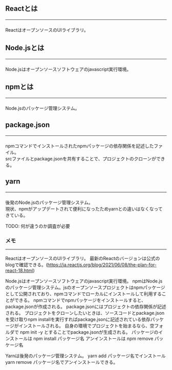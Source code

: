 ## Reactとは<hr>
ReactはオープンソースのUIライブラリ。

## Node.jsとは<hr>
Node.jsはオープンソースソフトウェアのjavascript実行環境。

## npmとは<hr>
Node.jsのパッケージ管理システム。

## package.json<hr>
npmコマンドでインストールされたnpmパッケージの依存関係を記述したファイル。  
srcファイルとpackage.jsonを共有することで、プロジェクトのクローンができる。

## yarn<hr>
後発のNode.jsのパッケージ管理システム。  
現状、npmがアップデートされて便利になったためyarnとの違いはなくなってきている。

TODO: 何が違うのか調査が必要  

### メモ<hr>
ReactはオープンソースのUIライブラリ。
最新のReactのバージョンは公式のblogで確認できる。(https://ja.reactjs.org/blog/2021/06/08/the-plan-for-react-18.html)

Node.jsはオープンソースソフトウェアのjavascript実行環境。
npmはNode.jsのパッケージ管理システム。jsのオープンソースプロジェクトはnpmパッケージとして公開されており、npmコマンドでローカルにインストールして利用することができる。
npmコマンドでnpmパッケージをインストールすると、package.jsonが作成される。
package.jsonにはプロジェクトの依存関係が記述される。
プロジェクトをクローンしたいときは、ソースコードとpackage.jsonを受け取りnpm installを実行すればpackage.jsonに記述されている依存パッケージがインストールされる。
自身の環境でプロジェクトを始まるなら、空フォルダで npm init -y とすることでpackage.jsonが生成される。
パッケージのインストールは npm install パッケージ名
アンインストールは npm remove パッケージ名

Yarnは後発のパッケージ管理システム。
yarn add パッケージ名でインストール
yarn remove パッケージ名でアンインストールできる。

